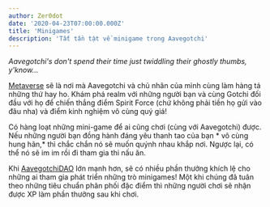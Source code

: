 ```yaml
---
author: Zer0dot
date: '2020-04-23T07:00:00.000Z'
title: 'Minigames'
description: 'Tất tần tật về minigame trong Aavegotchi'
---
```


*Aavegotchi's don't spend their time just twiddling their ghostly thumbs, y'know...*

[Metaverse](/metaverse) sẽ là nơi mà Aavegotchi và chủ nhân của mình cùng làm hàng tá những thứ hay ho. Khám phá realm với những người bạn và cùng Gotchi đối đầu với họ để chiến thắng điểm Spirit Force (chứ không phải tiền họ gửi vào đâu nha) và điểm kinh nghiệm vô cùng quý giá!

Có hàng loạt những mini-game để ai cũng chơi (cùng với Aavegotchi) được. Nếu những người bạn đồng hành đáng yêu thanh tao của bạn * vô cùng hung hãn,* thì chắc chắn nó sẽ muốn quýnh nhau khắp nơi. Ngược lại, có thể nó sẽ im im rồi đi tham gia thi nấu ăn.

Khi [ AavegotchiDAO](/dao) lớn mạnh hơn, sẽ có nhiều phần thưởng khích lệ cho những ai tham gia phát triển những trò minigames! Một khi chúng đã tuân theo những tiêu chuẩn phân phối đặc điểm thì những người chơi sẽ nhận được XP làm phần thưởng sau khi chơi.
